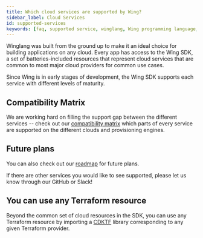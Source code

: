 ```yaml
---
title: Which cloud services are supported by Wing?
sidebar_label: Cloud Services
id: supported-services
keywords: [faq, supported service, winglang, Wing programming language, Wing language, AWS, GCP, Azure, Function, Bucket, Queue, Topic, API]
---
```


Winglang was built from the ground up to make it an ideal choice for building applications on any cloud. Every app has access to the Wing SDK, a set of batteries-included resources that represent cloud services that are common to most major cloud providers for common use cases.

Since Wing is in early stages of development, the Wing SDK supports each service with different levels of maturity.

## Compatibility Matrix
We are working hard on filling the support gap between the different services -- check out our [compatibility matrix](https://docs.winglang.io/reference/compatibility-matrix) which parts of every service are supported on the different clouds and provisioning engines.

## Future plans
You can also check out our [roadmap](https://docs.winglang.io/status#roadmap) for future plans.

If there are other services you would like to see supported, please let us know through our GitHub or Slack!

## You can use any Terraform resource
Beyond the common set of cloud resources in the SDK, you can use any Terraform resource by importing a [CDKTF](https://github.com/hashicorp/terraform-cdk) library corresponding to any given Terraform provider.

